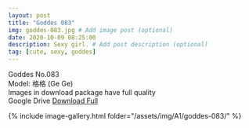 ```yaml
---
layout: post
title: "Goddes 083"
img: goddes-083.jpg # Add image post (optional)
date: 2020-10-09 08:25:00
description: Sexy girl. # Add post description (optional)
tag: [cute, sexy, goddes]
---
```

Goddes No.083  
Model: 格格 (Ge Ge)                                          
Images in download package have full quality                    
Google Drive [Download Full](http://gestyy.com/ee8gUG)

{% include image-gallery.html folder="/assets/img/A1/goddes-083/" %}

